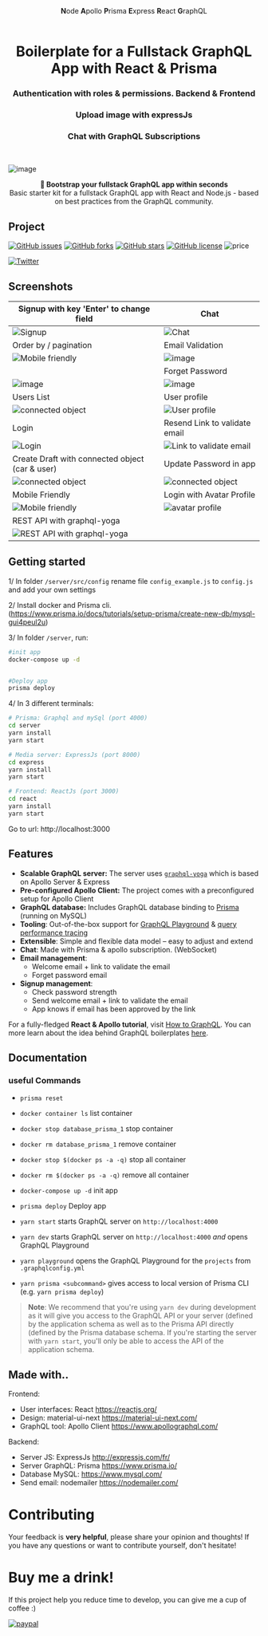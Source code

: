 <div align="center"><strong>N</strong>ode <strong>A</strong>pollo <strong>P</strong>risma <strong>E</strong>xpress <strong>R</strong>eact <strong>G</strong>raphQL
</div>
  
<h1 align="center"><strong>Boilerplate for a Fullstack GraphQL App with React & Prisma</strong></h1>
<h3 align="center">Authentication with roles & permissions. Backend & Frontend</h3>
<h3 align="center">Upload image with expressJs</h3>
<h3 align="center">Chat with GraphQL Subscriptions</h3>
<br />



![image](https://user-images.githubusercontent.com/15246526/38530809-7a9cc69e-3c21-11e8-8eb9-6f143eb7d64d.png)


<div align="center"><strong>🚀 Bootstrap your fullstack GraphQL app within seconds</strong></div>
<div align="center">Basic starter kit for a fullstack GraphQL app with React and Node.js - based on best practices from the GraphQL community.</div>


## Project


[![GitHub issues](https://img.shields.io/github/issues/alan345/naperg.svg)](https://github.com/alan345/naperg/issues)
[![GitHub forks](https://img.shields.io/github/forks/alan345/naperg.svg)](https://github.com/alan345/naperg/network)
[![GitHub stars](https://img.shields.io/github/stars/alan345/naperg.svg)](https://github.com/alan345/naperg/stargazers)
[![GitHub license](https://img.shields.io/github/license/alan345/naperg.svg)](https://github.com/alan345/naperg/blob/master/LICENSE)
![price](https://img.shields.io/badge/Price-Free-green.svg)

[![Twitter](https://img.shields.io/twitter/url/https/github.com/alan345/naperg.svg?style=social)](https://twitter.com/intent/tweet?text=Wow:&url=https%3A%2F%2Fgithub.com%2Falan345%2Fnaperg)


## Screenshots


|Signup with key 'Enter' to change field| Chat |
| ------------- | ------------- |
|![Signup](https://j.gifs.com/XoBnGk.gif)|![Chat](https://j.gifs.com/APY7Jl.gif)|
| Order by / pagination | Email Validation
| ![Mobile friendly](https://j.gifs.com/W7RALn.gif) | ![image](https://user-images.githubusercontent.com/15246526/38842888-58a8858e-41a1-11e8-91d0-1d5535da7e1e.png)  |
|  | Forget Password |
| ![image](https://user-images.githubusercontent.com/15246526/38843148-8eaa2a06-41a2-11e8-9130-d74194d39031.png)  | ![image](https://user-images.githubusercontent.com/15246526/38843003-f05421a4-41a1-11e8-96a8-3c442a5fd07c.png) |
| Users List | User profile |
|![connected object](https://j.gifs.com/xvwg93.gif) | ![User profile](https://j.gifs.com/APl611.gif) |
|Login|Resend Link to validate email|
|![Login](https://j.gifs.com/wml6jg.gif)|![Link to validate email](https://j.gifs.com/PZ8V2z.gif)|
|Create Draft with connected object (car & user)| Update Password in app|
|![connected object](https://j.gifs.com/VP9G0o.gif)|![connected object](https://j.gifs.com/860QVr.gif)|
| Mobile Friendly  | Login with Avatar Profile |
| ![Mobile friendly](https://j.gifs.com/1rDk1o.gif) | ![avatar profile](https://j.gifs.com/Q0Gk67.gif) |
| REST API with graphql-yoga | |
| ![REST API with graphql-yoga](https://j.gifs.com/L8mnpg.gif) ||






## Getting started
1/ In folder `/server/src/config` rename file `config_example.js` to `config.js` and add your own settings


2/ Install docker and Prisma cli. (https://www.prisma.io/docs/tutorials/setup-prisma/create-new-db/mysql-gui4peul2u)


3/ In folder `/server`, run:
```sh
#init app
docker-compose up -d


#Deploy app
prisma deploy
```

4/ In 3 different terminals:


```sh
# Prisma: Graphql and mySql (port 4000)
cd server
yarn install
yarn start
```

```sh
# Media server: ExpressJs (port 8000)
cd express
yarn install
yarn start
```

```sh
# Frontend: ReactJs (port 3000)
cd react
yarn install
yarn start
```

Go to url: http://localhost:3000



## Features

- **Scalable GraphQL server:** The server uses [`graphql-yoga`](https://github.com/prisma/graphql-yoga) which is based on Apollo Server & Express
- **Pre-configured Apollo Client:** The project comes with a preconfigured setup for Apollo Client
- **GraphQL database:** Includes GraphQL database binding to [Prisma](https://www.prismagraphql.com) (running on MySQL)
- **Tooling**: Out-of-the-box support for [GraphQL Playground](https://github.com/prisma/graphql-playground) & [query performance tracing](https://github.com/apollographql/apollo-tracing)
- **Extensible**: Simple and flexible data model – easy to adjust and extend
- **Chat**: Made with Prisma & apollo subscription. (WebSocket)
- **Email management**:
  - Welcome email + link to validate the email
  - Forget password email
- **Signup management**:
  - Check password strength
  - Send welcome email + link to validate the email
  - App knows if email has been approved by the link


For a fully-fledged **React & Apollo tutorial**, visit [How to GraphQL](https://www.howtographql.com/react-apollo/0-introduction/). You can more learn about the idea behind GraphQL boilerplates [here](https://blog.graph.cool/graphql-boilerplates-graphql-create-how-to-setup-a-graphql-project-6428be2f3a5).



## Documentation

### useful Commands

* `prisma reset`
* `docker container ls` list container
* `docker stop database_prisma_1` stop container
* `docker rm database_prisma_1` remove container
* `docker stop $(docker ps -a -q)` stop all container
* `docker rm $(docker ps -a -q)` remove all container
* `docker-compose up -d` init app
* `prisma deploy` Deploy app

* `yarn start` starts GraphQL server on `http://localhost:4000`
* `yarn dev` starts GraphQL server on `http://localhost:4000` _and_ opens GraphQL Playground
* `yarn playground` opens the GraphQL Playground for the `projects` from `.graphqlconfig.yml`
* `yarn prisma <subcommand>` gives access to local version of Prisma CLI (e.g. `yarn prisma deploy`)

> **Note**: We recommend that you're using `yarn dev` during development as it will give you access to the GraphQL API or your server (defined by the application schema as well as to the Prisma API directly (defined by the Prisma database schema. If you're starting the server with `yarn start`, you'll only be able to access the API of the application schema.




## Made with..

Frontend:
* User interfaces: React https://reactjs.org/
* Design: material-ui-next https://material-ui-next.com/
* GraphQL tool: Apollo Client https://www.apollographql.com/

Backend:
* Server JS: ExpressJs http://expressjs.com/fr/
* Server GraphQL: Prisma https://www.prisma.io/
* Database MySQL: https://www.mysql.com/
* Send email: nodemailer https://nodemailer.com/


# Contributing


Your feedback is **very helpful**, please share your opinion and thoughts! If you have any questions or want to contribute yourself, don't hesitate!

# Buy me a drink!

If this project help you reduce time to develop, you can give me a cup of coffee :)


[![paypal](https://img.shields.io/badge/Donate-PayPal-green.svg)](https://www.paypal.com/cgi-bin/webscr?cmd=_s-xclick&hosted_button_id=CLPDWGN5UA4CU)

